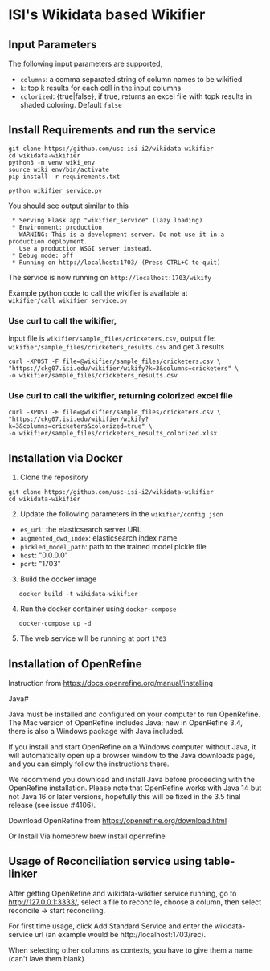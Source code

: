 # ISI's Wikidata based Wikifier

## Input Parameters

The following input parameters are supported,

- `columns`: a comma separated string of column names to be wikified
- `k`: top k results for each cell in the input columns
- `colorized`: {true|false}, if true, returns an excel file with topk results in shaded coloring. Default `false`


## Install Requirements and run the service
```
git clone https://github.com/usc-isi-i2/wikidata-wikifier
cd wikidata-wikifier
python3 -m venv wiki_env
source wiki_env/bin/activate
pip install -r requirements.txt

python wikifier_service.py
```
You should see output similar to this
```
 * Serving Flask app "wikifier_service" (lazy loading)
 * Environment: production
   WARNING: This is a development server. Do not use it in a production deployment.
   Use a production WSGI server instead.
 * Debug mode: off
 * Running on http://localhost:1703/ (Press CTRL+C to quit)
```

The service is now running on `http://localhost:1703/wikify`

Example python code to call the wikifier is available at `wikifier/call_wikifier_service.py`

### Use curl to call the wikifier, 

Input file is `wikifier/sample_files/cricketers.csv`, output file: `wikifier/sample_files/cricketers_results.csv` and get 3 results
```
curl -XPOST -F file=@wikifier/sample_files/cricketers.csv \
"https://ckg07.isi.edu/wikifier/wikify?k=3&columns=cricketers" \
-o wikifier/sample_files/cricketers_results.csv
```

### Use curl to call the wikifier, returning colorized excel file
```
curl -XPOST -F file=@wikifier/sample_files/cricketers.csv \
"https://ckg07.isi.edu/wikifier/wikify?k=3&columns=cricketers&colorized=true" \
-o wikifier/sample_files/cricketers_results_colorized.xlsx
```

## Installation via Docker

1. Clone the repository
```
git clone https://github.com/usc-isi-i2/wikidata-wikifier
cd wikidata-wikifier
```

2. Update the following parameters in the `wikifier/config.json`
- `es_url`: the elasticsearch server URL
- `augmented_dwd_index`: elasticsearch index name
- `pickled_model_path`: path to the trained model pickle file
- `host`: "0.0.0.0"
- `port`: "1703"

3. Build the docker image

```
   docker build -t wikidata-wikifier
```

4. Run the docker container using `docker-compose`

```
   docker-compose up -d
```

5. The web service will be running at port `1703`


## Installation of OpenRefine

Instruction from https://docs.openrefine.org/manual/installing

Java#

Java must be installed and configured on your computer to run OpenRefine. The Mac version of OpenRefine includes Java; new in OpenRefine 3.4, there is also a Windows package with Java included.

If you install and start OpenRefine on a Windows computer without Java, it will automatically open up a browser window to the Java downloads page, and you can simply follow the instructions there.

We recommend you download and install Java before proceeding with the OpenRefine installation. Please note that OpenRefine works with Java 14 but not Java 16 or later versions, hopefully this will be fixed in the 3.5 final release (see issue #4106).


Download OpenRefine from 
https://openrefine.org/download.html

Or Install Via homebrew
brew install openrefine


## Usage of Reconciliation service using table-linker

After getting OpenRefine and wikidata-wikifier service running, go to http://127.0.0.1:3333/, select a file to reconcile, choose a column, then select reconcile -> start reconciling.

For first time usage, click Add Standard Service and enter the wikidata-service url (an example would be http://localhost:1703/rec).

When selecting other columns as contexts, you have to give them a name (can't lave them blank)


